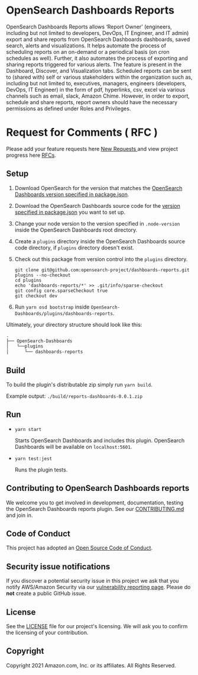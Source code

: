 # OpenSearch Dashboards Reports

OpenSearch Dashboards Reports allows ‘Report Owner’ (engineers, including but not limited to developers, DevOps, IT Engineer, and IT admin) export and share reports from OpenSearch Dashboards dashboards, saved search, alerts and visualizations. It helps automate the process of scheduling reports on an on-demand or a periodical basis (on cron schedules as well). Further, it also automates the process of exporting and sharing reports triggered for various alerts. The feature is present in the Dashboard, Discover, and Visualization tabs. Scheduled reports can be sent to (shared with) self or various stakeholders within the organization such as, including but not limited to, executives, managers, engineers (developers, DevOps, IT Engineer) in the form of pdf, hyperlinks, csv, excel via various channels such as email, slack, Amazon Chime. However, in order to export, schedule and share reports, report owners should have the necessary permissions as defined under Roles and Privileges.

# Request for Comments ( RFC )

Please add your feature requests here [ New Requests ](https://github.com/opensearch-project/dashboards-reports/issues) and view project progress here [RFCs](https://github.com/opensearch-project/dashboards-reports/projects/1).

## Setup

1. Download OpenSearch for the version that matches the [OpenSearch Dashboards version specified in package.json](./package.json#L7).
1. Download the OpenSearch Dashboards source code for the [version specified in package.json](./package.json#L7) you want to set up.

1. Change your node version to the version specified in `.node-version` inside the OpenSearch Dashboards root directory.
1. Create a `plugins` directory inside the OpenSearch Dashboards source code directory, if `plugins` directory doesn't exist.
1. Check out this package from version control into the `plugins` directory.
   ```
   git clone git@github.com:opensearch-project/dashboards-reports.git plugins --no-checkout
   cd plugins
   echo 'dashboards-reports/*' >> .git/info/sparse-checkout
   git config core.sparseCheckout true
   git checkout dev
   ```
1. Run `yarn osd bootstrap` inside `OpenSearch-Dashboards/plugins/dashboards-reports`.

Ultimately, your directory structure should look like this:

<!-- prettier-ignore -->
```md
.
├── OpenSearch-Dashboards
│   └──plugins
│      └── dashboards-reports
```

## Build

To build the plugin's distributable zip simply run `yarn build`.

Example output: `./build/reports-dashboards-0.0.1.zip`

## Run

- `yarn start`

  Starts OpenSearch Dashboards and includes this plugin. OpenSearch Dashboards will be available on `localhost:5601`.

- `yarn test:jest`

  Runs the plugin tests.

## Contributing to OpenSearch Dashboards reports

We welcome you to get involved in development, documentation, testing the OpenSearch Dashboards reports plugin. See our [CONTRIBUTING.md](./CONTRIBUTING.md) and join in.

## Code of Conduct

This project has adopted an [Open Source Code of Conduct](https://opensearch.org/codeofconduct.html).

## Security issue notifications

If you discover a potential security issue in this project we ask that you notify AWS/Amazon Security via our [vulnerability reporting page](http://aws.amazon.com/security/vulnerability-reporting/). Please do **not** create a public GitHub issue.

## License

See the [LICENSE](./LICENSE.txt) file for our project's licensing. We will ask you to confirm the licensing of your contribution.

## Copyright

Copyright 2021 Amazon.com, Inc. or its affiliates. All Rights Reserved.
